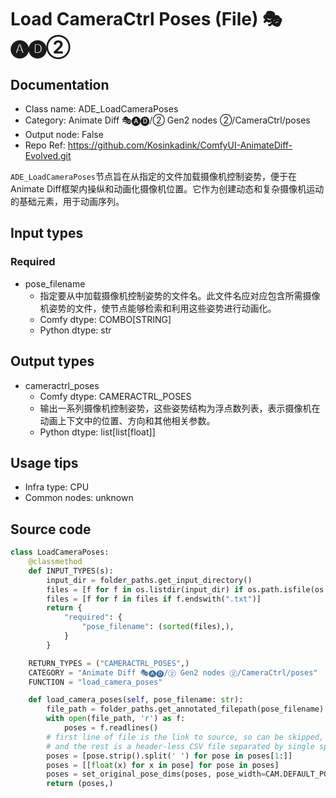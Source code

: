 # Load CameraCtrl Poses (File) 🎭🅐🅓②
## Documentation
- Class name: ADE_LoadCameraPoses
- Category: Animate Diff 🎭🅐🅓/② Gen2 nodes ②/CameraCtrl/poses
- Output node: False
- Repo Ref: https://github.com/Kosinkadink/ComfyUI-AnimateDiff-Evolved.git

`ADE_LoadCameraPoses`节点旨在从指定的文件加载摄像机控制姿势，便于在Animate Diff框架内操纵和动画化摄像机位置。它作为创建动态和复杂摄像机运动的基础元素，用于动画序列。

## Input types
### Required
- pose_filename
    - 指定要从中加载摄像机控制姿势的文件名。此文件名应对应包含所需摄像机姿势的文件，使节点能够检索和利用这些姿势进行动画化。
    - Comfy dtype: COMBO[STRING]
    - Python dtype: str

## Output types
- cameractrl_poses
    - Comfy dtype: CAMERACTRL_POSES
    - 输出一系列摄像机控制姿势，这些姿势结构为浮点数列表，表示摄像机在动画上下文中的位置、方向和其他相关参数。
    - Python dtype: list[list[float]]

## Usage tips
- Infra type: CPU
- Common nodes: unknown

## Source code
```python
class LoadCameraPoses:
    @classmethod
    def INPUT_TYPES(s):
        input_dir = folder_paths.get_input_directory()
        files = [f for f in os.listdir(input_dir) if os.path.isfile(os.path.join(input_dir, f))]
        files = [f for f in files if f.endswith(".txt")]
        return {
            "required": {
                "pose_filename": (sorted(files),),
            }
        }

    RETURN_TYPES = ("CAMERACTRL_POSES",)
    CATEGORY = "Animate Diff 🎭🅐🅓/② Gen2 nodes ②/CameraCtrl/poses"
    FUNCTION = "load_camera_poses"

    def load_camera_poses(self, pose_filename: str):
        file_path = folder_paths.get_annotated_filepath(pose_filename)
        with open(file_path, 'r') as f:
            poses = f.readlines()
        # first line of file is the link to source, so can be skipped,
        # and the rest is a header-less CSV file separated by single spaces
        poses = [pose.strip().split(' ') for pose in poses[1:]]
        poses = [[float(x) for x in pose] for pose in poses]
        poses = set_original_pose_dims(poses, pose_width=CAM.DEFAULT_POSE_WIDTH, pose_height=CAM.DEFAULT_POSE_HEIGHT)
        return (poses,)